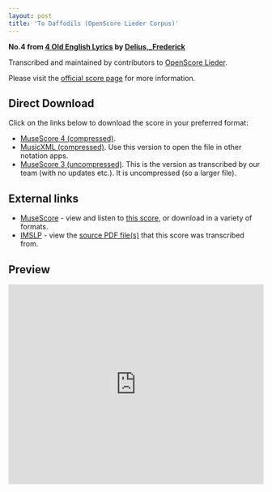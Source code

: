 ```yaml
---
layout: post
title: 'To Daffodils (OpenScore Lieder Corpus)'
---
```


__No.4 from [4 Old English Lyrics](https://fourscoreandmore.org/openscore/lieder/Delius%2C_Frederick/4_Old_English_Lyrics/) by [Delius,_Frederick](https://fourscoreandmore.org/openscore/lieder/Delius%2C_Frederick)__

Transcribed and maintained by contributors to [OpenScore Lieder].

Please visit the [official score page] for more information.

[official score page]: https://musescore.com/openscore-lieder-corpus/scores/6230261
[OpenScore Lieder]: https://musescore.com/openscore-lieder-corpus

## Direct Download

Click on the links below to download the score in your preferred format:
- [MuseScore 4 (compressed)](https://fourscoreandmore.org/openscore/lieder/Delius%2C_Frederick/4_Old_English_Lyrics/4_To_Daffodils.mscz).
- [MusicXML (compressed)](https://fourscoreandmore.org/openscore/lieder/Delius%2C_Frederick/4_Old_English_Lyrics/4_To_Daffodils.mxl). Use this version to open the file in other notation apps.
- [MuseScore 3 (uncompressed)](https://raw.githubusercontent.com/OpenScore/Lieder/refs/heads/main/scores/Delius%2C_Frederick/4_Old_English_Lyrics/4_To_Daffodils/lc6230261.mscx). This is the version as transcribed by our team (with no updates etc.). It is uncompressed (so a larger file).

## External links

- [MuseScore] - view and listen to [this score][MuseScore], or download in a variety of formats.
- [IMSLP] - view the [source PDF file(s)][IMSLP] that this score was transcribed from.

[MuseScore]: https://musescore.com/score/6230261
[IMSLP]: https://imslp.org/wiki/Special:ReverseLookup/97202

## Preview

<iframe width="100%" height="394" src="https://musescore.com/openscore-lieder-corpus/scores/6230261/embed" frameborder="0" allowfullscreen allow="autoplay; fullscreen"></iframe>
